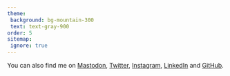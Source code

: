 ```yaml
---
theme:
 background: bg-mountain-300
 text: text-gray-900
order: 5
sitemap:
 ignore: true
---
```


You can also find me on <a rel="me" href="https://mastodon.social/@mhaack" title="mhaack@mastodon.social on Mastodon">Mastodon</a>, [Twitter], [Instagram], [LinkedIn] and [GitHub].

[twitter]: https://twitter.com/mhaack
[instagram]: https://instagram.com/mhaack
[github]: https://github.com/mhaack
[linkedin]: https://de.linkedin.com/in/markushaack
